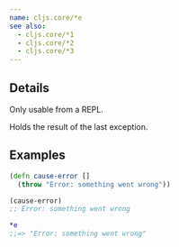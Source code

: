 ```yaml
---
name: cljs.core/*e
see also:
  - cljs.core/*1
  - cljs.core/*2
  - cljs.core/*3
---
```


## Details

Only usable from a REPL.

Holds the result of the last exception.


## Examples

```clj
(defn cause-error []
  (throw "Error: something went wrong"))

(cause-error)
;; Error: something went wrong

*e
;;=> "Error: something went wrong"
```